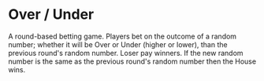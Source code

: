 # Over / Under

A round-based betting game. Players bet on the outcome of a random number; whether it will be Over or Under (higher or lower), than the previous round's random number. Loser pay winners. If the new random number is the same as the previous round's random number then the House wins.

